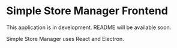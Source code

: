 # Simple Store Manager Frontend

This application is in development.
README will be available soon.

Simple Store Manager uses React and Electron.